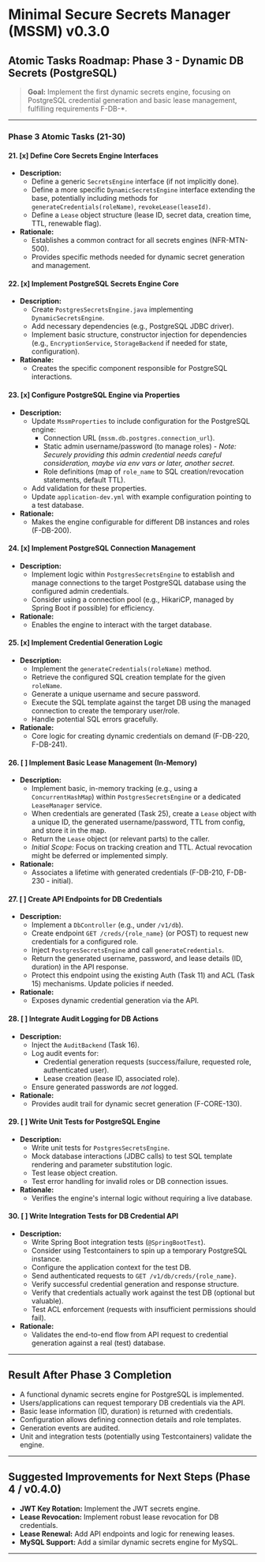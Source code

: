 # Minimal Secure Secrets Manager (MSSM) v0.3.0

## Atomic Tasks Roadmap: Phase 3 - Dynamic DB Secrets (PostgreSQL)

> **Goal:** Implement the first dynamic secrets engine, focusing on PostgreSQL credential generation and basic lease management, fulfilling requirements F-DB-*.

---

### Phase 3 Atomic Tasks (21-30)

#### 21. [x] Define Core Secrets Engine Interfaces
- **Description:**
    - Define a generic `SecretsEngine` interface (if not implicitly done).
    - Define a more specific `DynamicSecretsEngine` interface extending the base, potentially including methods for `generateCredentials(roleName)`, `revokeLease(leaseId)`.
    - Define a `Lease` object structure (lease ID, secret data, creation time, TTL, renewable flag).
- **Rationale:**
    - Establishes a common contract for all secrets engines (NFR-MTN-500).
    - Provides specific methods needed for dynamic secret generation and management.

#### 22. [x] Implement PostgreSQL Secrets Engine Core
- **Description:**
    - Create `PostgresSecretsEngine.java` implementing `DynamicSecretsEngine`.
    - Add necessary dependencies (e.g., PostgreSQL JDBC driver).
    - Implement basic structure, constructor injection for dependencies (e.g., `EncryptionService`, `StorageBackend` if needed for state, configuration).
- **Rationale:**
    - Creates the specific component responsible for PostgreSQL interactions.

#### 23. [x] Configure PostgreSQL Engine via Properties
- **Description:**
    - Update `MssmProperties` to include configuration for the PostgreSQL engine:
        - Connection URL (`mssm.db.postgres.connection_url`).
        - Static admin username/password (to manage roles) - *Note: Securely providing this admin credential needs careful consideration, maybe via env vars or later, another secret*.
        - Role definitions (map of `role_name` to SQL creation/revocation statements, default TTL).
    - Add validation for these properties.
    - Update `application-dev.yml` with example configuration pointing to a test database.
- **Rationale:**
    - Makes the engine configurable for different DB instances and roles (F-DB-200).

#### 24. [x] Implement PostgreSQL Connection Management
- **Description:**
    - Implement logic within `PostgresSecretsEngine` to establish and manage connections to the target PostgreSQL database using the configured admin credentials.
    - Consider using a connection pool (e.g., HikariCP, managed by Spring Boot if possible) for efficiency.
- **Rationale:**
    - Enables the engine to interact with the target database.

#### 25. [x] Implement Credential Generation Logic
- **Description:**
    - Implement the `generateCredentials(roleName)` method.
    - Retrieve the configured SQL creation template for the given `roleName`.
    - Generate a unique username and secure password.
    - Execute the SQL template against the target DB using the managed connection to create the temporary user/role.
    - Handle potential SQL errors gracefully.
- **Rationale:**
    - Core logic for creating dynamic credentials on demand (F-DB-220, F-DB-241).

#### 26. [ ] Implement Basic Lease Management (In-Memory)
- **Description:**
    - Implement basic, in-memory tracking (e.g., using a `ConcurrentHashMap`) within `PostgresSecretsEngine` or a dedicated `LeaseManager` service.
    - When credentials are generated (Task 25), create a `Lease` object with a unique ID, the generated username/password, TTL from config, and store it in the map.
    - Return the `Lease` object (or relevant parts) to the caller.
    - *Initial Scope:* Focus on tracking creation and TTL. Actual revocation might be deferred or implemented simply.
- **Rationale:**
    - Associates a lifetime with generated credentials (F-DB-210, F-DB-230 - initial).

#### 27. [ ] Create API Endpoints for DB Credentials
- **Description:**
    - Implement a `DbController` (e.g., under `/v1/db`).
    - Create endpoint `GET /creds/{role_name}` (or POST) to request new credentials for a configured role.
    - Inject `PostgresSecretsEngine` and call `generateCredentials`.
    - Return the generated username, password, and lease details (ID, duration) in the API response.
    - Protect this endpoint using the existing Auth (Task 11) and ACL (Task 15) mechanisms. Update policies if needed.
- **Rationale:**
    - Exposes dynamic credential generation via the API.

#### 28. [ ] Integrate Audit Logging for DB Actions
- **Description:**
    - Inject the `AuditBackend` (Task 16).
    - Log audit events for:
        - Credential generation requests (success/failure, requested role, authenticated user).
        - Lease creation (lease ID, associated role).
    - Ensure generated passwords are *not* logged.
- **Rationale:**
    - Provides audit trail for dynamic secret generation (F-CORE-130).

#### 29. [ ] Write Unit Tests for PostgreSQL Engine
- **Description:**
    - Write unit tests for `PostgresSecretsEngine`.
    - Mock database interactions (JDBC calls) to test SQL template rendering and parameter substitution logic.
    - Test lease object creation.
    - Test error handling for invalid roles or DB connection issues.
- **Rationale:**
    - Verifies the engine's internal logic without requiring a live database.

#### 30. [ ] Write Integration Tests for DB Credential API
- **Description:**
    - Write Spring Boot integration tests (`@SpringBootTest`).
    - Consider using Testcontainers to spin up a temporary PostgreSQL instance.
    - Configure the application context for the test DB.
    - Send authenticated requests to `GET /v1/db/creds/{role_name}`.
    - Verify successful credential generation and response structure.
    - Verify that credentials actually work against the test DB (optional but valuable).
    - Test ACL enforcement (requests with insufficient permissions should fail).
- **Rationale:**
    - Validates the end-to-end flow from API request to credential generation against a real (test) database.

---

## Result After Phase 3 Completion

- A functional dynamic secrets engine for PostgreSQL is implemented.
- Users/applications can request temporary DB credentials via the API.
- Basic lease information (ID, duration) is returned with credentials.
- Configuration allows defining connection details and role templates.
- Generation events are audited.
- Unit and integration tests (potentially using Testcontainers) validate the engine.

---

## Suggested Improvements for Next Steps (Phase 4 / v0.4.0)

- **JWT Key Rotation:** Implement the JWT secrets engine.
- **Lease Revocation:** Implement robust lease revocation for DB credentials.
- **Lease Renewal:** Add API endpoints and logic for renewing leases.
- **MySQL Support:** Add a similar dynamic secrets engine for MySQL.

---